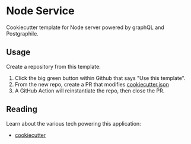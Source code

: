 # Node Service

Cookiecutter template for Node server powered by graphQL and Postgraphile.

## Usage

Create a repository from this template:

1. Click the big green button within Github that says "Use this template".
2. From the new repo, create a PR that modifies [cookiecutter.json](./cookiecutter.json)
3. A GitHub Action will reinstantiate the repo, then close the PR.

## Reading

Learn about the various tech powering this application:

- [cookiecutter](https://github.com/cookiecutter/cookiecutter)
